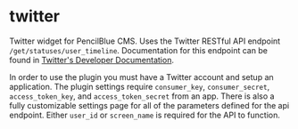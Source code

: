 # twitter
Twitter widget for PencilBlue CMS. Uses the Twitter RESTful API endpoint `/get/statuses/user_timeline`. Documentation for this endpoint can be found in  [Twitter's Developer Documentation](https://dev.twitter.com/rest/reference/get/statuses/user_timeline).

In order to use the plugin you must have a Twitter account and setup an application. The plugin settings require `consumer_key`, `consumer_secret`, `access_token_key`, and `access_token_secret` from an app. There is also a fully customizable settings page for all of the parameters defined for the api endpoint. Either `user_id` or `screen_name` is required for the API to function.
